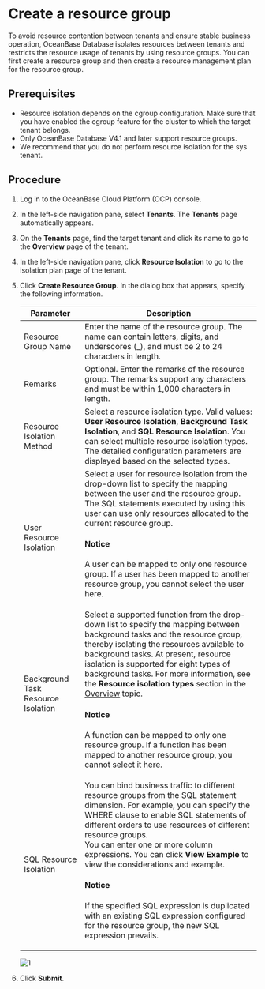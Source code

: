 # Create a resource group

To avoid resource contention between tenants and ensure stable business operation, OceanBase Database isolates resources between tenants and restricts the resource usage of tenants by using resource groups. You can first create a resource group and then create a resource management plan for the resource group.

## Prerequisites

* Resource isolation depends on the cgroup configuration. Make sure that you have enabled the cgroup feature for the cluster to which the target tenant belongs.
* Only OceanBase Database V4.1 and later support resource groups.
* We recommend that you do not perform resource isolation for the sys tenant.

## Procedure

1. Log in to the OceanBase Cloud Platform (OCP) console.

2. In the left-side navigation pane, select **Tenants**. The **Tenants** page automatically appears.

3. On the **Tenants** page, find the target tenant and click its name to go to the **Overview** page of the tenant.

4. In the left-side navigation pane, click **Resource Isolation** to go to the isolation plan page of the tenant.

5. Click **Create Resource Group**. In the dialog box that appears, specify the following information.

    | Parameter | Description |
    |--------|---------|
    | Resource Group Name | Enter the name of the resource group. The name can contain letters, digits, and underscores (_), and must be 2 to 24 characters in length.       |
    | Remarks | Optional. Enter the remarks of the resource group. The remarks support any characters and must be within 1,000 characters in length.      |
    | Resource Isolation Method | Select a resource isolation type. Valid values: **User Resource Isolation**, **Background Task Isolation**, and **SQL Resource Isolation**. You can select multiple resource isolation types. The detailed configuration parameters are displayed based on the selected types. |
    | User Resource Isolation | Select a user for resource isolation from the drop-down list to specify the mapping between the user and the resource group. The SQL statements executed by using this user can use only resources allocated to the current resource group. <main id="notice" type='notice'><h4>Notice</h4><p>A user can be mapped to only one resource group. If a user has been mapped to another resource group, you cannot select the user here. </p></main>|
    | Background Task Resource Isolation | Select a supported function from the drop-down list to specify the mapping between background tasks and the resource group, thereby isolating the resources available to background tasks. At present, resource isolation is supported for eight types of background tasks. For more information, see the **Resource isolation types** section in the [Overview](100.resource-isolation-overview.md) topic. <main id="notice" type='notice'><h4>Notice</h4><p>A function can be mapped to only one resource group. If a function has been mapped to another resource group, you cannot select it here. </p></main> |
    | SQL Resource Isolation | You can bind business traffic to different resource groups from the SQL statement dimension. For example, you can specify the WHERE clause to enable SQL statements of different orders to use resources of different resource groups. </br>You can enter one or more column expressions. You can click **View Example** to view the considerations and example. <main id="notice" type='notice'><h4>Notice</h4><p>If the specified SQL expression is duplicated with an existing SQL expression configured for the resource group, the new SQL expression prevails. </p></main> |

    ![1](https://obbusiness-private.oss-cn-shanghai.aliyuncs.com/doc/img/ocp/420/420-en/%E5%88%9B%E5%BB%BA%E8%B5%84%E6%BA%90%E7%BB%84.png)

6. Click **Submit**.
